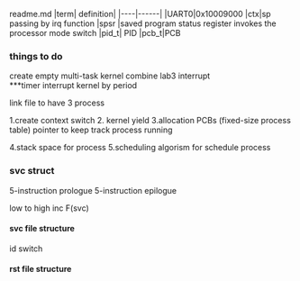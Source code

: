 readme.md
|term| definition|
|----|------|
|UART0|0x10009000 
|ctx|sp  passing by irq function
|spsr |saved program status register    invokes the
processor mode switch
|pid_t| PID
|pcb_t|PCB


### things to do 
create empty multi-task kernel
combine lab3 interrupt  
***timer  interrupt kernel by period 


link file to have 3 process


1.create context switch 
2. kernel yield
3.allocation PCBs (fixed-size process table) pointer to keep track process running

4.stack space for process
5.scheduling algorism for schedule process

###  svc struct 
 5-instruction prologue
  5-instruction  epilogue


low to high
       inc F(svc)



#### svc file structure
id switch 



#### rst file structure